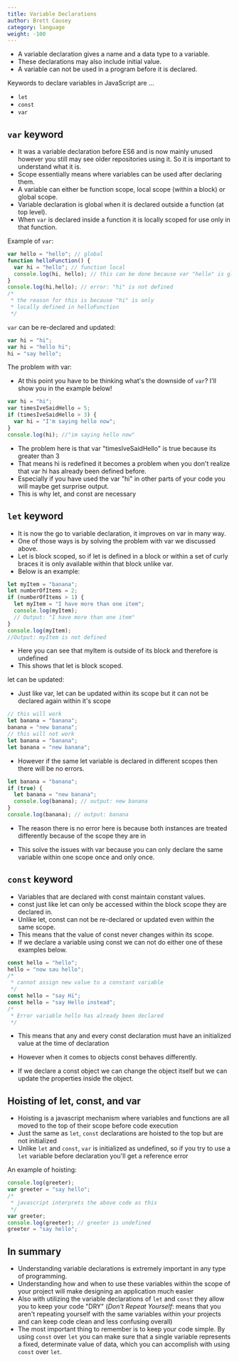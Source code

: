 ```yaml
---
title: Variable Declarations
author: Brett Causey
category: language
weight: -100
---
```


- A variable declaration gives a name and a data type to a variable.
- These declarations may also include initial value.
- A variable can not be used in a program before it is declared.

Keywords to declare variables in JavaScript are ...

- `let`
- `const`
- `var`

## `var` keyword

- It was a variable declaration before ES6 and is now mainly unused however you still may see older repositories using it. So it is important to understand what it is.
- Scope essentially means where variables can be used after declaring them.
- A variable can either be function scope, local scope (within a block) or global scope.
- Variable declaration is global when it is declared outside a function (at top level).
- When `var` is declared inside a function it is locally scoped for use only in that function.

Example of `var`:

```javascript
var hello = "hello"; // global
function helloFunction() {
  var hi = "hello"; // function local
  console.log(hi, hello); // this can be done because var "hello" is global
}
console.log(hi,hello); // error: "hi" is not defined
/*
 * the reason for this is because "hi" is only
 * locally defined in helloFunction
 */
```

`var` can be re-declared and updated:

```javascript
var hi = "hi";
var hi = "hello hi";
hi = "say hello";
```

The problem with var:

- At this point you have to be thinking what's the downside of `var`? I'll show you in the example below!

```javascript
var hi = "hi";
var timesIveSaidHello = 5;
if (timesIveSaidHello > 3) {
  var hi = "I'm saying hello now";
}
console.log(hi); //"im saying hello now"
```

- The problem here is that var "timesIveSaidHello" is true because its greater than 3
- That means hi is redefined it becomes a problem when you don't realize that var hi has already been defined before.
- Especially if you have used the var "hi" in other parts of your code you will maybe get surprise output.
- This is why let, and const are necessary

## `let` keyword

- It is now the go to variable declaration, it improves on var in many way.
- One of those ways is by solving the problem with var we discussed above.
- Let is block scoped, so if let is defined in a block or within a set of curly braces it is only available within that block unlike var.
- Below is an example:

```javascript
let myItem = "banana";
let numberOfItems = 2;
if (numberOfItems > 1) {
  let myItem = "I have more than one item";
  console.log(myItem);
  // Output: "I have more than one item"
}
console.log(myItem);
//Output: myItem is not defined
```

- Here you can see that myItem is outside of its block and therefore is undefined
- This shows that let is block scoped.

let can be updated:

- Just like var, let can be updated within its scope but it can not be declared again within it's scope

```javascript
// this will work
let banana = "banana";
banana = "new banana";
// this will not work
let banana = "banana";
let banana = "new banana";
```

- However if the same let variable is declared in different scopes then there will be no errors.

```javascript
let banana = "banana";
if (true) {
  let banana = "new banana";
  console.log(banana); // output: new banana
}
console.log(banana); // output: banana
```

- The reason there is no error here is because both instances are treated differently because of the scope they are in

- This solve the issues with var because you can only declare the same variable within one scope once and only once.

## `const` keyword

- Variables that are declared with const maintain constant values.
- const just like let can only be accessed within the block scope they are declared in.
- Unlike let, const can not be re-declared or updated even within the same scope.
- This means that the value of const never changes within its scope.
- If we declare a variable using const we can not do either one of these examples below.

```javascript
const hello = "hello";
hello = "now sau hello";
/*
 * cannot assign new value to a constant variable
 */
const hello = "say Hi";
const hello = "say Hello instead";
/*
 * Error variable hello has already been declared
 */
```

- This means that any and every const declaration must have an initialized value at the time of declaration

- However when it comes to objects const behaves differently.
- If we declare a const object we can change the object itself but we can update the properties inside the object.

## Hoisting of let, const, and var

- Hoisting is a javascript mechanism where variables and functions are all moved to the top of their scope before code execution
- Just the same as `let`, `const` declarations are hoisted to the top but are not initialized
- Unlike `let` and `const`, `var` is initialized as undefined, so if you try to use a `let` variable before declaration you'll get a reference error

An example of hoisting:

```javascript
console.log(greeter);
var greeter = "say hello";
/*
 * javascript interprets the above code as this
 */
var greeter;
console.log(greeter); // greeter is undefined
greeter = "say hello";
```

## In summary

- Understanding variable declarations is extremely important in any type of programming.
- Understanding how and when to use these variables within the scope of your project will make designing an application much easier
- Also with utilizing the variable declarations of `let` and `const` they allow you to keep your code "DRY" (_Don't Repeat Yourself_: means that you aren't repeating yourself with the same variables within your projects and can keep code clean and less confusing overall)
- The most important thing to remember is to keep your code simple. By using `const` over `let` you can make sure that a single variable represents a fixed, determinate value of data, which you can accomplish with using `const` over `let`.
